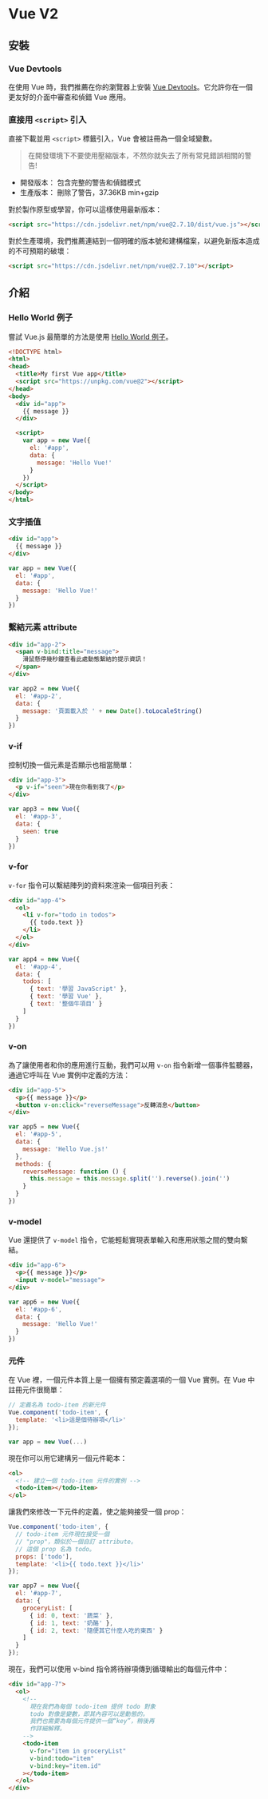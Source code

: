 # Vue V2

## 安裝

### Vue Devtools

在使用 Vue 時，我們推薦在你的瀏覽器上安裝 [Vue Devtools](https://github.com/vuejs/vue-devtools#vue-devtools)。它允許你在一個更友好的介面中審查和偵錯 Vue 應用。

### 直接用 `<script>` 引入

直接下載並用 `<script>` 標籤引入，Vue 會被註冊為一個全域變數。

> 在開發環境下不要使用壓縮版本，不然你就失去了所有常見錯誤相關的警告!

* 開發版本： 包含完整的警告和偵錯模式
* 生產版本： 刪除了警告，37.36KB min+gzip

對於製作原型或學習，你可以這樣使用最新版本：

```html
<script src="https://cdn.jsdelivr.net/npm/vue@2.7.10/dist/vue.js"></script>

```

對於生產環境，我們推薦連結到一個明確的版本號和建構檔案，以避免新版本造成的不可預期的破壞：

```html
<script src="https://cdn.jsdelivr.net/npm/vue@2.7.10"></script>
```

## 介紹

### Hello World 例子

嘗試 Vue.js 最簡單的方法是使用 [Hello World 例子](https://codesandbox.io/s/github/vuejs/v2.vuejs.org/tree/master/src/v2/examples/vue-20-hello-world)。

```html
<!DOCTYPE html>
<html>
<head>
  <title>My first Vue app</title>
  <script src="https://unpkg.com/vue@2"></script>
</head>
<body>
  <div id="app">
    {{ message }}
  </div>

  <script>
    var app = new Vue({
      el: '#app',
      data: {
        message: 'Hello Vue!'
      }
    })
  </script>
</body>
</html>
```

### 文字插值

```html
<div id="app">
  {{ message }}
</div>
```

```js
var app = new Vue({
  el: '#app',
  data: {
    message: 'Hello Vue!'
  }
})
```

### 繫結元素 attribute

```html
<div id="app-2">
  <span v-bind:title="message">
    滑鼠懸停幾秒鐘查看此處動態繫結的提示資訊！
  </span>
</div>
```

```js
var app2 = new Vue({
  el: '#app-2',
  data: {
    message: '頁面載入於 ' + new Date().toLocaleString()
  }
})
```

### v-if

控制切換一個元素是否顯示也相當簡單：

```html
<div id="app-3">
  <p v-if="seen">現在你看到我了</p>
</div>
```

```js
var app3 = new Vue({
  el: '#app-3',
  data: {
    seen: true
  }
})
```

### v-for

`v-for` 指令可以繫結陣列的資料來渲染一個項目列表：

```html
<div id="app-4">
  <ol>
    <li v-for="todo in todos">
      {{ todo.text }}
    </li>
  </ol>
</div>
```

```js
var app4 = new Vue({
  el: '#app-4',
  data: {
    todos: [
      { text: '學習 JavaScript' },
      { text: '學習 Vue' },
      { text: '整個牛項目' }
    ]
  }
})
```

### v-on

為了讓使用者和你的應用進行互動，我們可以用 `v-on` 指令新增一個事件監聽器，通過它呼叫在 Vue 實例中定義的方法：

```html
<div id="app-5">
  <p>{{ message }}</p>
  <button v-on:click="reverseMessage">反轉消息</button>
</div>
```

```js
var app5 = new Vue({
  el: '#app-5',
  data: {
    message: 'Hello Vue.js!'
  },
  methods: {
    reverseMessage: function () {
      this.message = this.message.split('').reverse().join('')
    }
  }
})
```

### v-model

Vue 還提供了 `v-model` 指令，它能輕鬆實現表單輸入和應用狀態之間的雙向繫結。

```html
<div id="app-6">
  <p>{{ message }}</p>
  <input v-model="message">
</div>
```

```js
var app6 = new Vue({
  el: '#app-6',
  data: {
    message: 'Hello Vue!'
  }
})
```

### 元件

在 Vue 裡，一個元件本質上是一個擁有預定義選項的一個 Vue 實例。在 Vue 中註冊元件很簡單：

```js
// 定義名為 todo-item 的新元件
Vue.component('todo-item', {
  template: '<li>這是個待辦項</li>'
});

var app = new Vue(...)
```

現在你可以用它建構另一個元件範本：

```html
<ol>
  <!-- 建立一個 todo-item 元件的實例 -->
  <todo-item></todo-item>
</ol>
```

讓我們來修改一下元件的定義，使之能夠接受一個 prop：

```js
Vue.component('todo-item', {
  // todo-item 元件現在接受一個
  // "prop"，類似於一個自訂 attribute。
  // 這個 prop 名為 todo。
  props: ['todo'],
  template: '<li>{{ todo.text }}</li>'
});

var app7 = new Vue({
  el: '#app-7',
  data: {
    groceryList: [
      { id: 0, text: '蔬菜' },
      { id: 1, text: '奶酪' },
      { id: 2, text: '隨便其它什麼人吃的東西' }
    ]
  }
});
```

現在，我們可以使用 v-bind 指令將待辦項傳到循環輸出的每個元件中：

```html
<div id="app-7">
  <ol>
    <!--
      現在我們為每個 todo-item 提供 todo 對象
      todo 對像是變數，即其內容可以是動態的。
      我們也需要為每個元件提供一個“key”，稍後再
      作詳細解釋。
    -->
    <todo-item
      v-for="item in groceryList"
      v-bind:todo="item"
      v-bind:key="item.id"
    ></todo-item>
  </ol>
</div>


